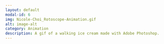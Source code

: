 ```yaml
---
layout: default
modal-id: 6
img: Nicole-Choi_Rotoscope-Animation.gif
alt: image-alt
category: Animation
description: A gif of a walking ice cream made with Adobe Photoshop.
---
```

